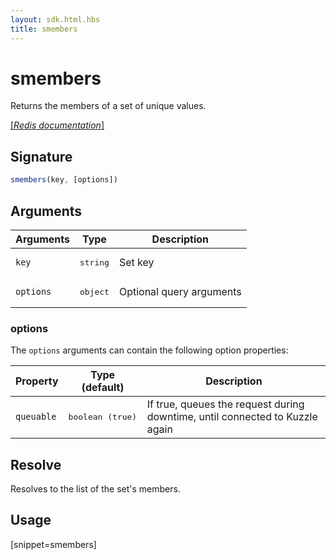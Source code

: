 ```yaml
---
layout: sdk.html.hbs
title: smembers
---
```


# smembers

Returns the members of a set of unique values.

[[_Redis documentation_]](https://redis.io/commands/smembers)


## Signature

```js
smembers(key, [options])
```

## Arguments

| Arguments    | Type    | Description |
|--------------|---------|-------------|
| `key` | <pre>string</pre> | Set key |
| ``options`` | <pre>object</pre> | Optional query arguments |

### options

The `options` arguments can contain the following option properties:

| Property   | Type (default)   | Description                       |
| ---------- | ------- | --------------------------------- |
| `queuable` | <pre>boolean (true)</pre> | If true, queues the request during downtime, until connected to Kuzzle again |

## Resolve

Resolves to the list of the set's members.

## Usage

[snippet=smembers]
